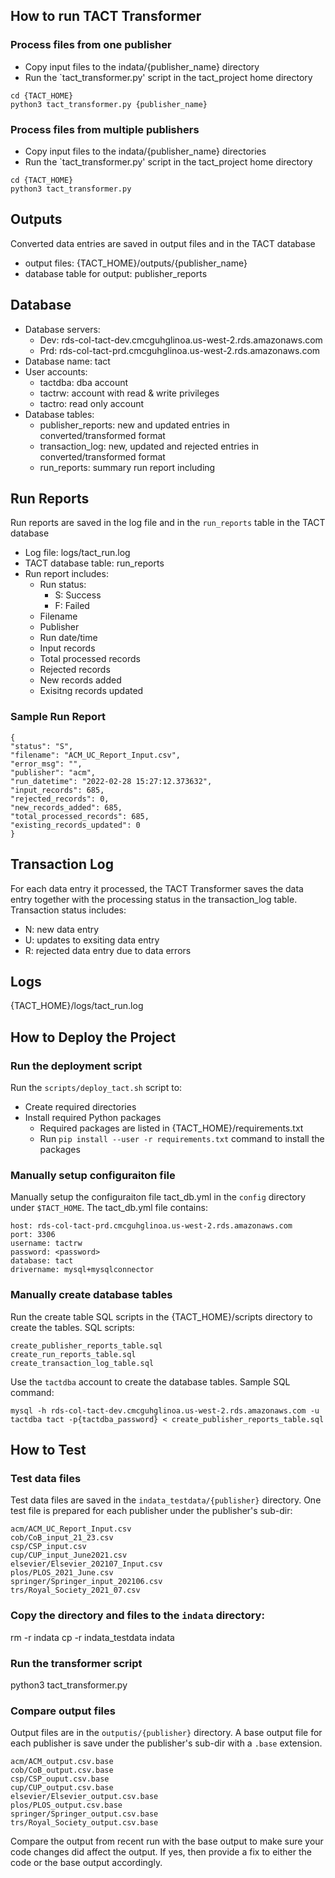 ## How to run TACT Transformer

### Process files from one publisher
* Copy input files to the indata/{publisher_name} directory
* Run the `tact_transformer.py' script in the tact_project home directory

```
cd {TACT_HOME}
python3 tact_transformer.py {publisher_name}
```

### Process files from multiple publishers 
* Copy input files to the indata/{publisher_name} directories
* Run the `tact_transformer.py' script in the tact_project home directory

```
cd {TACT_HOME}
python3 tact_transformer.py
```

## Outputs
Converted data entries are saved in output files and in the TACT database
* output files: {TACT_HOME}/outputs/{publisher_name}
* database table for output: publisher_reports

## Database
* Database servers:
  * Dev: rds-col-tact-dev.cmcguhglinoa.us-west-2.rds.amazonaws.com
  * Prd: rds-col-tact-prd.cmcguhglinoa.us-west-2.rds.amazonaws.com
* Database name: tact
* User accounts:
  * tactdba: dba account
  * tactrw: account with read & write privileges 
  * tactro: read only account
* Database tables:
  * publisher_reports: new and updated entries in converted/transformed format
  * transaction_log: new, updated and rejected entries in converted/transformed format
  * run_reports: summary run report including

## Run Reports
Run reports are saved in the log file and in the `run_reports` table in the TACT database
* Log file: logs/tact_run.log
* TACT database table: run_reports
* Run report includes: 
  * Run status:
    * S: Success
    * F: Failed
  * Filename
  * Publisher
  * Run date/time
  * Input records
  * Total processed records
  * Rejected records
  * New records added
  * Exisitng records updated

### Sample Run Report
```
{
"status": "S", 
"filename": "ACM_UC_Report_Input.csv", 
"error_msg": "", 
"publisher": "acm", 
"run_datetime": "2022-02-28 15:27:12.373632", 
"input_records": 685, 
"rejected_records": 0, 
"new_records_added": 685, 
"total_processed_records": 685, 
"existing_records_updated": 0
}
``` 
## Transaction Log
For each data entry it processed, the TACT Transformer saves the data entry together with the processing status in the transaction_log table. 
Transaction status includes:
* N: new data entry
* U: updates to exsiting data entry
* R: rejected data entry due to data errors

## Logs
{TACT_HOME}/logs/tact_run.log

## How to Deploy the Project
### Run the deployment script
Run the `scripts/deploy_tact.sh` script to:
* Create required directories
* Install required Python packages
  * Required packages are listed in {TACT_HOME}/requirements.txt
  * Run `pip install --user -r requirements.txt` command to install the packages

### Manually setup configuraiton file
Manually setup the configuraiton file tact_db.yml in the `config` directory under `$TACT_HOME`.
The tact_db.yml file contains:
```
host: rds-col-tact-prd.cmcguhglinoa.us-west-2.rds.amazonaws.com
port: 3306
username: tactrw 
password: <password>
database: tact
drivername: mysql+mysqlconnector
```

### Manually create database tables
Run the create table SQL scripts in the {TACT_HOME}/scripts directory to create the tables.
SQL scripts:
```
create_publisher_reports_table.sql
create_run_reports_table.sql
create_transaction_log_table.sql
```
Use the `tactdba` account to create the database tables. 
Sample SQL command:
```
mysql -h rds-col-tact-dev.cmcguhglinoa.us-west-2.rds.amazonaws.com -u tactdba tact -p{tactdba_password} < create_publisher_reports_table.sql 
```

## How to Test

### Test data files
Test data files are saved in the `indata_testdata/{publisher}` directory. One test file is prepared for each publisher under the publisher's sub-dir:

```
acm/ACM_UC_Report_Input.csv
cob/CoB_input_21_23.csv
csp/CSP_input.csv
cup/CUP_input_June2021.csv
elsevier/Elsevier_202107_Input.csv
plos/PLOS_2021_June.csv
springer/Springer_input_202106.csv
trs/Royal_Society_2021_07.csv
```

### Copy the directory and files to the `indata` directory:

rm -r indata
cp -r indata_testdata indata

### Run the transformer script

python3 tact_transformer.py

### Compare output files
Output files are in the `outputis/{publisher}` directory. A base output file for each publisher is save under the publisher's sub-dir with a `.base` extension.
```
acm/ACM_output.csv.base
cob/CoB_output.csv.base
csp/CSP_ouput.csv.base
cup/CUP_output.csv.base
elsevier/Elsevier_output.csv.base
plos/PLOS_output.csv.base
springer/Springer_output.csv.base
trs/Royal_Society_output.csv.base
```
Compare the output from recent run with the base output to make sure your code changes did affect the output. If yes, then provide a fix to either the code or the base output accordingly.

